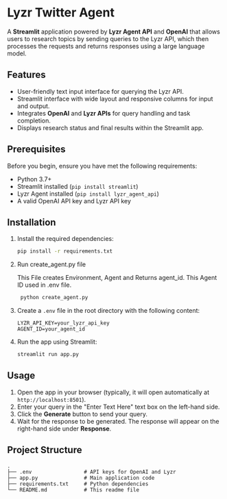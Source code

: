 # Lyzr Twitter Agent

A **Streamlit** application powered by **Lyzr Agent API** and **OpenAI** that allows users to research topics by sending queries to the Lyzr API, which then processes the requests and returns responses using a large language model.

## Features

- User-friendly text input interface for querying the Lyzr API.
- Streamlit interface with wide layout and responsive columns for input and output.
- Integrates **OpenAI** and **Lyzr APIs** for query handling and task completion.
- Displays research status and final results within the Streamlit app.

## Prerequisites

Before you begin, ensure you have met the following requirements:

- Python 3.7+
- Streamlit installed (`pip install streamlit`)
- Lyzr Agent installed (`pip install lyzr_agent_api`)
- A valid OpenAI API key and Lyzr API key

## Installation

1. Install the required dependencies:

    ```bash
    pip install -r requirements.txt
    ```
   
2. Run create_agent.py file

   This File creates Environment, Agent and Returns agent_id. This Agent ID used in .env file.  

   ```bash
    python create_agent.py
    ```

3. Create a `.env` file in the root directory with the following content:

    ```
    LYZR_API_KEY=your_lyzr_api_key
    AGENT_ID=your_agent_id
    ```

4. Run the app using Streamlit:

    ```bash
    streamlit run app.py
    ```

## Usage

1. Open the app in your browser (typically, it will open automatically at `http://localhost:8501`).
2. Enter your query in the "Enter Text Here" text box on the left-hand side.
3. Click the **Generate** button to send your query.
4. Wait for the response to be generated. The response will appear on the right-hand side under **Response**.

## Project Structure

```plaintext
.
├── .env                 # API keys for OpenAI and Lyzr
├── app.py               # Main application code
├── requirements.txt     # Python dependencies
└── README.md            # This readme file
